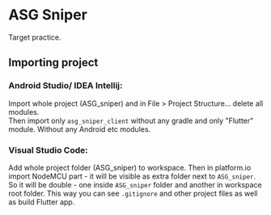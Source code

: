 # ASG Sniper

Target practice.

## Importing project

### Android Studio/ IDEA Intellij:
Import whole project (ASG_sniper) and in File > Project Structure... delete all modules.  
Then import only `asg_sniper_client` without any gradle and only "Flutter" module.
Without any Android etc modules.

### Visual Studio Code:
Add whole project folder (ASG_sniper) to workspace.
Then in platform.io import NodeMCU part - it will be visible as extra folder next to `ASG_sniper`.
So it will be double - one inside `ASG_sniper` folder and another in workspace root folder.
This way you can see `.gitignore` and other project files as well as build Flutter app.

